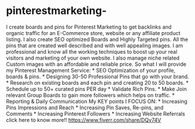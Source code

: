 # pinterestmarketing-
I create boards and pins for Pinterest Marketing to get backlinks and organic traffic for an E-Commerce store, website or any affiliate product listing.    I also create SEO optimized Boards and Highly Targeted pins. All the pins that are created well described and with well appealing images.     I am professional and know all the working techniques to boost up your real visitors and marketing of your own website. I also manage niche related Custom images with an affordable and reliable price.      So what I will provide my Pinterest Management Service:      * SEO Optimization of your profile, boards &amp; pins.    * Designing 30-50 Professional Pins that go with your brand.    * Research on existing boards and each pin and creating 20 to 50 boards.    * Schedule up to 50+ curated pins PER day    * Validate Rich Pins.    * Make Join relevant Group Boards to gain more followers which helps on traffic.    * Reporting &amp; Daily Communication        My KEY points I FOCUS ON:    * Increasing Pins Impressions and Reach    * Increasing Pin Saves, Re-pins, and Comments    * Increasing Pinterest Followers    * Increasing Website Referrals
click here to know more!!
https://www.fiverr.com/share/DQv74V
